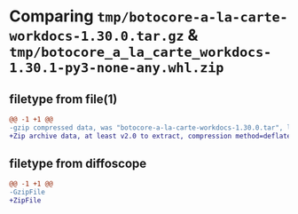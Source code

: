 # Comparing `tmp/botocore-a-la-carte-workdocs-1.30.0.tar.gz` & `tmp/botocore_a_la_carte_workdocs-1.30.1-py3-none-any.whl.zip`

## filetype from file(1)

```diff
@@ -1 +1 @@
-gzip compressed data, was "botocore-a-la-carte-workdocs-1.30.0.tar", last modified: Tue Jul  4 01:45:08 2023, max compression
+Zip archive data, at least v2.0 to extract, compression method=deflate
```

## filetype from diffoscope

```diff
@@ -1 +1 @@
-GzipFile
+ZipFile
```

